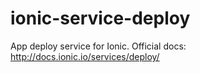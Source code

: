 ionic-service-deploy
====================

App deploy service for Ionic. Official docs: http://docs.ionic.io/services/deploy/
